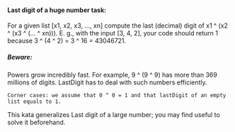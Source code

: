 ﻿#### Last digit of a huge number task:
For a given list [x1, x2, x3, ..., xn] compute the last (decimal) digit of x1 ^ (x2 ^ (x3 ^ (... ^ xn))).
E. g., with the input [3, 4, 2], your code should return 1 because 3 ^ (4 ^ 2) = 3 ^ 16 = 43046721.

##### Beware:
Powers grow incredibly fast. For example, 9 ^ (9 ^ 9) has more than 369 millions of digits.
LastDigit has to deal with such numbers efficiently.

	Corner cases: we assume that 0 ^ 0 = 1 and that lastDigit of an empty list equals to 1.

This kata generalizes Last digit of a large number; you may find useful to solve it beforehand.